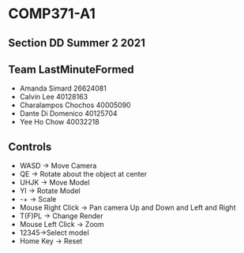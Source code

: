 # COMP371-A1

## Section DD Summer 2 2021
## Team LastMinuteFormed

- Amanda Simard        26624081
- Calvin Lee        40128163
- Charalampos Chochos    40005090
- Dante Di Domenico    40125704
- Yee Ho Chow        40032218

## Controls
- WASD -> Move Camera
- QE     -> Rotate about the object at center
- UHJK -> Move Model
- YI     -> Rotate Model
- -+     -> Scale
- Mouse Right Click -> Pan camera Up and Down and Left and Right
- T(F)PL     -> Change Render
- Mouse Left Click -> Zoom
- 12345->Select model
- Home Key -> Reset
